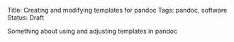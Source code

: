 Title: Creating and modifying templates for pandoc
Tags: pandoc, software
Status: Draft

Something about using and adjusting templates in pandoc
